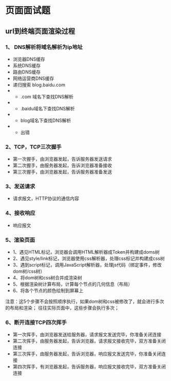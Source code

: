 # 页面面试题

## url到终端页面渲染过程

### 1、 DNS解析将域名解析为ip地址
- 浏览器DNS缓存
- 系统DNS缓存
- 路由DNS缓存
- 网络运营商DNS缓存
- 递归搜索 blog.baidu.com
- - .com 域名下查找DNS解析
- - .baidu域名下查找DNS解析
- - blog域名下查找DNS解析
- - 出错
  
### 2、TCP，TCP三次握手
- 第一次握手，由浏览器发起，告诉服务器发送请求
- 第二次握手，由服务器发起，告诉浏览器准备接收
- 第三次握手，由浏览器发起，告诉服务器准备发送

### 3、发送请求
- 请求报文，HTTP协议的通信内容
  
### 4、接收响应
- 响应报文
  
### 5、渲染页面
- 1、遇见HTML标记，浏览器会调用HTML解析器成Token并构建成doms树
- 2、遇见style/link标记，浏览器使用css解析器，处理css标记并构建成css树
- 3、遇到script标记，调用JavaScript解析器，处理js代码（绑定事件，修改dom树/css树）
- 4、将dom树和css树合并成渲染树
- 5、根据渲染树计算布局，计算每个节点的几何信息（布局）
- 6、将各个节点的颜色绘制到屏幕上

注意：这5个步骤不会按照顺序执行，如果dom树和css被修改了，就会进行多次的布局和渲染；
往往实际页面中，这些步骤会执行多次；

### 6、断开连接TCP四次挥手
- 第一次挥手，由浏览器发送给服务器，请求报文发送完毕，你准备关闭连接
- 第二次挥手，由服务器发起，告诉浏览器，请求报文接收完毕，双方准备关闭连接
- 第三次挥手，由服务器发起，告诉浏览器，响应报文发送完毕，你准备关闭连接
- 第四次挥手，有浏览器发起，告诉服务器，响应报文接收完毕，双方准备关闭连接
  